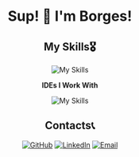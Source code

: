 <div align="center">

# Sup! 👋 I'm Borges!
## My Skills🎖️

![My Skills](https://skillicons.dev/icons?i=python,django,js,html,css,bootstrap,git&theme=dark)

**IDEs I Work With**

![My Skills](https://skillicons.dev/icons?i=pycharm,vscode&theme=dark)

## Contacts📞
[![GitHub](https://img.shields.io/badge/GitHub-100000?style=for-the-badge&logo=github&logoColor=white)](https://github.com/sagrob)
[![LinkedIn](https://img.shields.io/badge/LinkedIn-0077B5?style=for-the-badge&logo=linkedin&logoColor=white)](https://www.linkedin.com/in/borgesdiniz/)
[![Email](https://img.shields.io/badge/Gmail-D14836?style=for-the-badge&logo=gmail&logoColor=white)](bieldiniz27@gmail.com)

</div>
